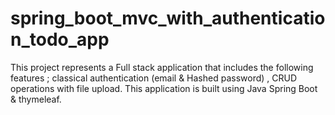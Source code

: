 # spring_boot_mvc_with_authentication_todo_app
This project represents a Full stack application that includes the following features ; classical authentication (email &amp;  Hashed password) , CRUD operations with file upload. This application is built using Java Spring Boot &amp; thymeleaf.

